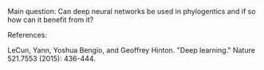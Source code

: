 Main question:
Can deep neural networks be used in phylogentics and if so how can it benefit from it?





References:

LeCun, Yann, Yoshua Bengio, and Geoffrey Hinton. "Deep learning." Nature 521.7553 (2015): 436-444.
